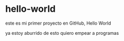 # hello-world
este es mi primer proyecto en GitHub, Hello World

ya estoy aburrido de esto quiero empear a programas
